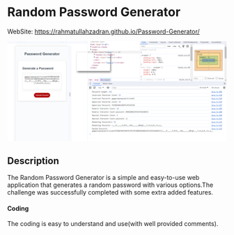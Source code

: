 # Random Password Generator

WebSite: https://rahmatullahzadran.github.io/Password-Generator/

![Random Password Generator](/images/website.png)

## Description
The Random Password Generator is a simple and easy-to-use web application that generates a random password with various options.The challenge was successfully completed with some extra added features.

#### Coding

The coding is easy to understand and use(with well provided comments). 



